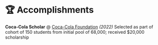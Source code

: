 # 🏆 Accomplishments
**Coca-Cola Scholar** @ [Coca-Cola Foundation](https://www.coca-colascholarsfoundation.org/) _(2022)_
Selected as part of cohort of 150 students from initial pool of 68,000; received $20,000 scholarship